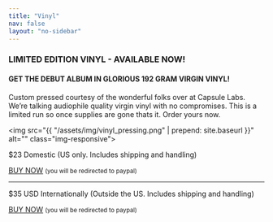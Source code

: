 ```yaml
---
title: "Vinyl"
nav: false
layout: "no-sidebar"
---
```


<h3 class="section-head"><i class="fa fa-diamond" aria-hidden="true"></i> LIMITED EDITION VINYL - AVAILABLE NOW!</h3>
<h4 class="section-subhead">GET THE DEBUT ALBUM IN GLORIOUS 192 GRAM VIRGIN VINYL!</h4>

<p>Custom pressed courtesy of the wonderful folks over at Capsule Labs. We’re talking audiophile quality virgin vinyl with no compromises. This is a limited run so once supplies are gone thats it. Order yours now.</p>

<img src="{{ "/assets/img/vinyl_pressing.png" | prepend: site.baseurl }}" alt="" class="img-responsive">

<p>$23 Domestic (US only. Includes shipping and handling)</p>
<a href="https://www.paypal.com/cgi-bin/webscr?cmd=_s-xclick&hosted_button_id=T7J76TZVBGLY2&t=YzBlYzcyZGQ5ODRjZjljNmJlNjEwMDFiYWVkYzkwNmJlZTU2NGZjNixUbU4zdWpESg==&p=&m=0" class="btn btn-success">BUY NOW</a>
<small>(you will be redirected to paypal)</small>
<hr>
<p>$35 USD Internationally (Outside the US. Includes shipping and handling)</p>
<a href="https://www.paypal.com/cgi-bin/webscr?cmd=_s-xclick&hosted_button_id=QMVW42Z8G269E&t=ZTFhY2EzN2ViN2JiZTk1YmU0MWY3ZDY3NGEwYjQ4N2VhMDU2MzhjNyxUbU4zdWpESg==&p=&m=0" class="btn btn-success">BUY NOW</a>
<small>(you will be redirected to paypal)</small>
